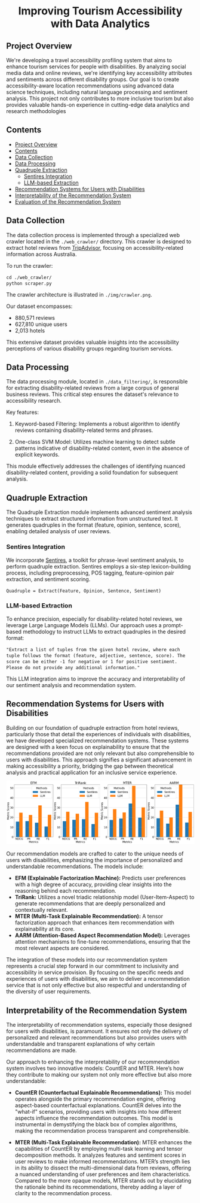 <h1 align="center"> Improving Tourism Accessibility with Data Analytics </h1>

## Project Overview

We're developing a travel accessibility profiling system that aims to enhance tourism services for people with disabilities. By analyzing social media data and online reviews, we're identifying key accessibility attributes and sentiments across different disability groups. Our goal is to create accessibility-aware location recommendations using advanced data science techniques, including natural language processing and sentiment analysis. This project not only contributes to more inclusive tourism but also provides valuable hands-on experience in cutting-edge data analytics and research methodologies

## Contents
- [Project Overview](#project-overview)
- [Contents](#contents)
- [Data Collection](#data-collection)
- [Data Processing](#data-processing)
- [Quadruple Extraction](#quadruple-extraction)
  - [Sentires Integration](#sentires-integration)
  - [LLM-based Extraction](#LLM-based-extraction)
- [Recommendation Systems for Users with Disabilities](#recommendation-systems-for-users-with-disabilities)
- [Interpretability of the Recommendation System](#interpretability-of-the-recommendation-system)
- [Evaluation of the Recommendation System](#evaluation-of-the-recommendation-system)

## Data Collection
The data collection process is implemented through a specialized web crawler located in the `./web_crawler/` directory. This crawler is designed to extract hotel reviews from [TripAdvisor](https://www.tripadvisor.com/), focusing on accessibility-related information across Australia.

To run the crawler:

```
cd ./web_crawler/
python scraper.py
```

The crawler architecture is illustrated in `./img/crawler.png`.

Our dataset encompasses:
- 880,571 reviews
- 627,810 unique users
- 2,013 hotels

This extensive dataset provides valuable insights into the accessibility perceptions of various disability groups regarding tourism services.

## Data Processing
The data processing module, located in `./data_filtering/`, is responsible for extracting disability-related reviews from a large corpus of general business reviews. This critical step ensures the dataset's relevance to accessibility research.

Key features:

1. Keyword-based Filtering: Implements a robust algorithm to identify reviews containing disability-related terms and phrases.

2. One-class SVM Model: Utilizes machine learning to detect subtle patterns indicative of disability-related content, even in the absence of explicit keywords.

This module effectively addresses the challenges of  identifying nuanced disability-related content, providing a solid foundation for subsequent analysis.

## Quadruple Extraction

The Quadruple Extraction module implements advanced sentiment analysis techniques to extract structured information from unstructured text. It generates quadruples in the format (feature, opinion, sentence, score), enabling detailed analysis of user reviews.

### Sentires Integration

We incorporate [Sentires](https://github.com/evison/Sentires), a toolkit for phrase-level sentiment analysis, to perform quadruple extraction. Sentires employs a six-step lexicon-building process, including preprocessing, POS tagging, feature-opinion pair extraction, and sentiment scoring.

```
Quadruple = Extract(Feature, Opinion, Sentence, Sentiment)
```

### LLM-based Extraction

To enhance precision, especially for disability-related hotel reviews, we leverage Large Language Models (LLMs). Our approach uses a prompt-based methodology to instruct LLMs to extract quadruples in the desired format:

```
"Extract a list of tuples from the given hotel review, where each tuple follows the format (feature, adjective, sentence, score). The score can be either -1 for negative or 1 for positive sentiment. Please do not provide any additional information."
```

This LLM integration aims to improve the accuracy and interpretability of our sentiment analysis and recommendation system.


## Recommendation Systems for Users with Disabilities

Building on our foundation of quadruple extraction from hotel reviews, particularly those that detail the experiences of individuals with disabilities, we have developed specialized recommendation systems. These systems are designed with a keen focus on explainability to ensure that the recommendations provided are not only relevant but also comprehensible to users with disabilities. This approach signifies a significant advancement in making accessibility a priority, bridging the gap between theoretical analysis and practical application for an inclusive service experience.

![Performance Comparison](img/Recommend_final.png)

Our recommendation models are crafted to cater to the unique needs of users with disabilities, emphasizing the importance of personalized and understandable recommendations. The models include:

- **EFM (Explainable Factorization Machine):** Predicts user preferences with a high degree of accuracy, providing clear insights into the reasoning behind each recommendation.
- **TriRank:** Utilizes a novel triadic relationship model (User-Item-Aspect) to generate recommendations that are deeply personalized and contextually relevant.
- **MTER (Multi-Task Explainable Recommendation):** A tensor factorization approach that enhances item recommendation with explainability at its core.
- **AARM (Attention-Based Aspect Recommendation Model):** Leverages attention mechanisms to fine-tune recommendations, ensuring that the most relevant aspects are considered.

The integration of these models into our recommendation system represents a crucial step forward in our commitment to inclusivity and accessibility in service provision. By focusing on the specific needs and experiences of users with disabilities, we aim to deliver a recommendation service that is not only effective but also respectful and understanding of the diversity of user requirements.

## Interpretability of the Recommendation System

The interpretability of recommendation systems, especially those designed for users with disabilities, is paramount. It ensures not only the delivery of personalized and relevant recommendations but also provides users with understandable and transparent explanations of why certain recommendations are made. 

Our approach to enhancing the interpretability of our recommendation system involves two innovative models: CountER and MTER. Here’s how they contribute to making our system not only more effective but also more understandable:

- **CountER (Counterfactual Explainable Recommendations):** This model operates alongside the primary recommendation engine, offering aspect-based counterfactual explanations. CountER delves into the "what-if" scenarios, providing users with insights into how different aspects influence the recommendation outcomes. This model is instrumental in demystifying the black box of complex algorithms, making the recommendation process transparent and comprehensible.

- **MTER (Multi-Task Explainable Recommendation):** MTER enhances the capabilities of CountER by employing multi-task learning and tensor decomposition methods. It analyzes features and sentiment scores in user reviews to make informed recommendations. MTER’s strength lies in its ability to dissect the multi-dimensional data from reviews, offering a nuanced understanding of user preferences and item characteristics. Compared to the more opaque models, MTER stands out by elucidating the rationale behind its recommendations, thereby adding a layer of clarity to the recommendation process.
